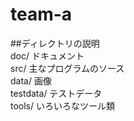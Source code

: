 # team-a

##ディレクトリの説明  
doc/ ドキュメント  
src/ 主なプログラムのソース  
data/ 画像  
testdata/ テストデータ  
tools/ いろいろなツール類  
